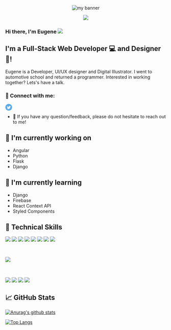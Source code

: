 

<p align="center">
  <img src="https://user-images.githubusercontent.com/95283425/152658597-e5f7116a-6039-41d9-b641-e6fb9ce567f4.png"  height="300px" alt="my banner">
</p>
<p align="center"><img src="https://i.imgur.com/A6bWGFl.gif"/></p>
<h3>
Hi there, I'm Eugene <img src="https://raw.githubusercontent.com/iampavangandhi/iampavangandhi/master/gifs/Hi.gif" width="40px">
</h3>

<h2>
I'm a Full-Stack Web Developer 💻 and Designer 🎨!
</h2> 
Eugene is a Developer, UI/UX designer and Digital Illustrator.
I went to automotive school and returned a programmer.
Interested in working together? Lets's have a talk.

### 🤝 Connect with me:
<a href="https://twitter.com/crabs_ke" targer="_blank"><img align="left" src="https://raw.githubusercontent.com/eugene-oluoch/eugene-oluoch/main/images/twitter-svgrepo-com.svg" alt="Eugene | Twitter" width="21px"/></a>
</br>
- 💬 If you have any question/feedback, please do not hesitate to reach out to me!

## 🔭 I'm currently working on
- Angular
- Python
- Flask
- Django

## 🌱 I'm currently learning

- Django
- Firebase
- React Context API
- Styled Components  

## 💼 Technical Skills

![]( 	https://img.shields.io/badge/HTML5-E34F26?style=for-the-badge&logo=html5&logoColor=white)
![](https://img.shields.io/badge/Sass-CC6699?style=for-the-badge&logo=sass&logoColor=white)
![]( 	https://img.shields.io/badge/TypeScript-007ACC?style=for-the-badge&logo=typescript&logoColor=white)
![]( 	https://img.shields.io/badge/Python-14354C?style=for-the-badge&logo=python&logoColor=white)
![]( 	https://img.shields.io/badge/Angular-DD0031?style=for-the-badge&logo=angular&logoColor=white)
![]( 	https://img.shields.io/badge/Django-092E20?style=for-the-badge&logo=django&logoColor=white)
![]( 	https://img.shields.io/badge/Flask-000000?style=for-the-badge&logo=flask&logoColor=white)
![]( 	https://img.shields.io/badge/SQLite-07405E?style=for-the-badge&logo=sqlite&logoColor=white)

</br>

![](https://img.shields.io/badge/Ubuntu-E95420?style=for-the-badge&logo=ubuntu&logoColor=white)



</br>

![](https://img.shields.io/badge/Tools-Figma-informational?style=flat&logo=Figma&color=F24E1E)
![](https://img.shields.io/badge/Tools-NPM-informational?style=flat&logo=NPM&color=CB3837)
![](https://img.shields.io/badge/Tools-Git-informational?style=flat&logo=Git&color=F05032)
![](https://img.shields.io/badge/Tools-GitHub-informational?style=flat&logo=GitHub&color=181717)

## 📈 GitHub Stats 

[![Anurag's github stats](https://github-readme-stats.vercel.app/api?username=eugene-oluoch)](https://github.com/yushi1007)

[![Top Langs](https://github-readme-stats.vercel.app/api/top-langs/?username=yushi1007&layout=compact)](https://github.com/eugene-oluoch)


